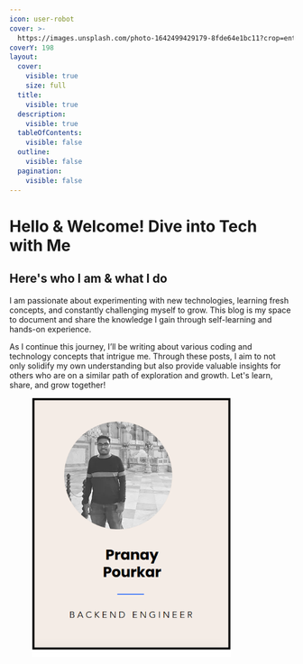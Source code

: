 ```yaml
---
icon: user-robot
cover: >-
  https://images.unsplash.com/photo-1642499429179-8fde64e1bc11?crop=entropy&cs=srgb&fm=jpg&ixid=M3wxOTcwMjR8MHwxfHNlYXJjaHw0fHxqYXZhfGVufDB8fHx8MTcyODgxMDQwMnww&ixlib=rb-4.0.3&q=85
coverY: 198
layout:
  cover:
    visible: true
    size: full
  title:
    visible: true
  description:
    visible: true
  tableOfContents:
    visible: false
  outline:
    visible: false
  pagination:
    visible: false
---
```


# Hello & Welcome! Dive into Tech with Me

## Here's who I am & what I do

I am passionate about experimenting with new technologies, learning fresh concepts, and constantly challenging myself to grow. This blog is my space to document and share the knowledge I gain through self-learning and hands-on experience.

As I continue this journey, I’ll be writing about various coding and technology concepts that intrigue me. Through these posts, I aim to not only solidify my own understanding but also provide valuable insights for others who are on a similar path of exploration and growth. Let's learn, share, and grow together!

<figure><img src=".gitbook/assets/about.png" alt="" width="353"><figcaption></figcaption></figure>



